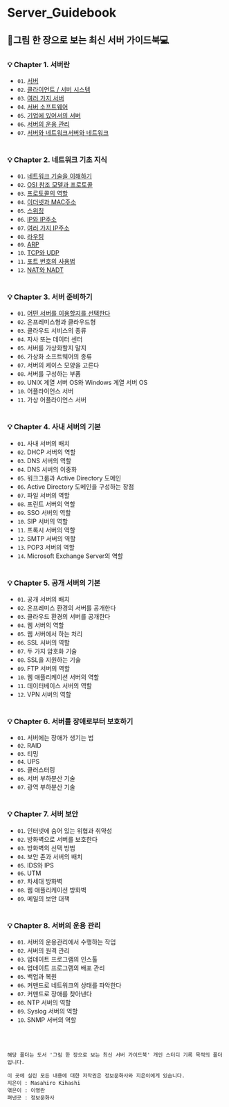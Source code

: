 # Server_Guidebook
## 🎨그림 한 장으로 보는 최신 서버 가이드북💻

### 💡 Chapter 1. 서버란
  * `01`. [서버](https://github.com/my-choe/Server_Guidebook/blob/main/Chapter%201.%20%EC%84%9C%EB%B2%84%EB%9E%80/01.%20%EC%84%9C%EB%B2%84.md)
  * `02`. [클라이언트 / 서버 시스템](https://github.com/my-choe/Server_Guidebook/blob/main/Chapter%201.%20%EC%84%9C%EB%B2%84%EB%9E%80/02.%20%ED%81%B4%EB%9D%BC%EC%9D%B4%EC%96%B8%ED%8A%B8-%EC%84%9C%EB%B2%84%20%EC%8B%9C%EC%8A%A4%ED%85%9C.md)
  * `03`. [여러 가지 서버](https://github.com/my-choe/Server_Guidebook/blob/main/Chapter%201.%20%EC%84%9C%EB%B2%84%EB%9E%80/03.%20%EC%97%AC%EB%9F%AC%20%EA%B0%80%EC%A7%80%20%EC%84%9C%EB%B2%84.md)
  * `04`. [서버 소프트웨어](https://github.com/my-choe/TIL/blob/main/ServerGuidebook/Chapter%201.%20%EC%84%9C%EB%B2%84%EB%9E%80/04.%20%EC%84%9C%EB%B2%84%20%EC%86%8C%ED%94%84%ED%8A%B8%EC%9B%A8%EC%96%B4.md)
  * `05`. [기업에 있어서의 서버](https://github.com/my-choe/TIL/blob/main/ServerGuidebook/Chapter%201.%20%EC%84%9C%EB%B2%84%EB%9E%80/05.%20%EA%B8%B0%EC%97%85%EC%97%90%20%EC%9E%88%EC%96%B4%EC%84%9C%EC%9D%98%20%EC%86%8C%ED%94%84%ED%8A%B8%EC%9B%A8%EC%96%B4.md)
  * `06`. [서버의 운용 관리](https://github.com/my-choe/TIL/blob/main/ServerGuidebook/Chapter%201.%20서버란/06.%20서버의%20운용%20관리.md)
  * `07`. [서버와 네트워크서버와 네트워크](https://github.com/my-choe/TIL/blob/main/ServerGuidebook/Chapter%201.%20서버란/07.%20서버와%20네트워크.md)
<br/><br/>

### 💡 Chapter 2. 네트워크 기초 지식
  * `01`. [네트워크 기술을 이해하기](https://github.com/my-choe/TIL/blob/main/ServerGuidebook/Chapter%202.%20%EB%84%A4%ED%8A%B8%EC%9B%8C%ED%81%AC%20%EA%B8%B0%EC%B4%88%20%EC%A7%80%EC%8B%9D/01.%20%EB%84%A4%ED%8A%B8%EC%9B%8C%ED%81%AC%20%EA%B8%B0%EC%88%A0%EC%9D%84%20%EC%9D%B4%ED%95%B4%ED%95%98%EA%B8%B0.md)
  * `02`. [OSI 참조 모델과 프로토콜](https://github.com/my-choe/TIL/blob/main/ServerGuidebook/Chapter%202.%20%EB%84%A4%ED%8A%B8%EC%9B%8C%ED%81%AC%20%EA%B8%B0%EC%B4%88%20%EC%A7%80%EC%8B%9D/02.%20OSI%20%EC%B0%B8%EC%A1%B0%20%EB%AA%A8%EB%8D%B8%EA%B3%BC%20%ED%94%84%EB%A1%9C%ED%86%A0%EC%BD%9C.md)
  * `03`. [프로토콜의 역할](https://github.com/my-choe/TIL/blob/main/ServerGuidebook/Chapter%202.%20%EB%84%A4%ED%8A%B8%EC%9B%8C%ED%81%AC%20%EA%B8%B0%EC%B4%88%20%EC%A7%80%EC%8B%9D/03.%20%ED%94%84%EB%A1%9C%ED%86%A0%EC%BD%9C%EC%9D%98%20%EC%97%AD%ED%95%A0.md)
  * `04`. [이더넷과 MAC주소](https://github.com/my-choe/TIL/blob/main/ServerGuidebook/Chapter%202.%20%EB%84%A4%ED%8A%B8%EC%9B%8C%ED%81%AC%20%EA%B8%B0%EC%B4%88%20%EC%A7%80%EC%8B%9D/04.%20%EC%9D%B4%EB%8D%94%EB%84%B7%EA%B3%BC%20MAC%20%EC%A3%BC%EC%86%8C.md)
  * `05`. [스위칭](https://github.com/my-choe/TIL/blob/main/ServerGuidebook/Chapter%202.%20%EB%84%A4%ED%8A%B8%EC%9B%8C%ED%81%AC%20%EA%B8%B0%EC%B4%88%20%EC%A7%80%EC%8B%9D/05.%20%EC%8A%A4%EC%9C%84%EC%B9%AD.md)
  * `06`. [IP와 IP주소](https://github.com/my-choe/TIL/blob/main/ServerGuidebook/Chapter%202.%20%EB%84%A4%ED%8A%B8%EC%9B%8C%ED%81%AC%20%EA%B8%B0%EC%B4%88%20%EC%A7%80%EC%8B%9D/06.%20IP%EC%99%80%20IP%EC%A3%BC%EC%86%8C.md)
  * `07`. [여러 가지 IP주소](https://github.com/my-choe/TIL/blob/main/ServerGuidebook/Chapter%202.%20%EB%84%A4%ED%8A%B8%EC%9B%8C%ED%81%AC%20%EA%B8%B0%EC%B4%88%20%EC%A7%80%EC%8B%9D/07.%20%EC%97%AC%EB%9F%AC%20%EA%B0%80%EC%A7%80%20IP%20%EC%A3%BC%EC%86%8C.md)
  * `08`. [라우팅](https://github.com/my-choe/TIL/blob/main/ServerGuidebook/Chapter%202.%20%EB%84%A4%ED%8A%B8%EC%9B%8C%ED%81%AC%20%EA%B8%B0%EC%B4%88%20%EC%A7%80%EC%8B%9D/08.%20%EB%9D%BC%EC%9A%B0%ED%8C%85.md)
  * `09`. [ARP](https://github.com/my-choe/TIL/blob/main/ServerGuidebook/Chapter%202.%20%EB%84%A4%ED%8A%B8%EC%9B%8C%ED%81%AC%20%EA%B8%B0%EC%B4%88%20%EC%A7%80%EC%8B%9D/09.%20ARP.md)
  * `10`. [TCP와 UDP](https://github.com/my-choe/TIL/blob/main/ServerGuidebook/Chapter%202.%20%EB%84%A4%ED%8A%B8%EC%9B%8C%ED%81%AC%20%EA%B8%B0%EC%B4%88%20%EC%A7%80%EC%8B%9D/10.%20TCP%EC%99%80%20UDP.md)
  * `11`. [포트 번호의 사용법](https://github.com/my-choe/TIL/blob/main/ServerGuidebook/Chapter%202.%20%EB%84%A4%ED%8A%B8%EC%9B%8C%ED%81%AC%20%EA%B8%B0%EC%B4%88%20%EC%A7%80%EC%8B%9D/11.%20%ED%8F%AC%ED%8A%B8%20%EB%B2%88%ED%98%B8%EC%9D%98%20%EC%82%AC%EC%9A%A9%EB%B2%95.md)
  * `12`. [NAT와 NADT](https://github.com/my-choe/TIL/blob/main/ServerGuidebook/Chapter%202.%20%EB%84%A4%ED%8A%B8%EC%9B%8C%ED%81%AC%20%EA%B8%B0%EC%B4%88%20%EC%A7%80%EC%8B%9D/12.%20NAT%EC%99%80%20NAPT.md)
<br/><br/>

### 💡 Chapter 3. 서버 준비하기
  * `01`. [어떤 서버를 이용할지를 선택한다](https://github.com/my-choe/TIL/blob/main/ServerGuidebook/Chapter%203.%20%EC%84%9C%EB%B2%84%20%EC%A4%80%EB%B9%84%ED%95%98%EA%B8%B0/01.%20%EC%96%B4%EB%96%A4%20%EC%84%9C%EB%B2%84%EB%A5%BC%20%EC%9D%B4%EC%9A%A9%ED%95%A0%EC%A7%80%20%EC%84%A0%ED%83%9D%ED%95%9C%EB%8B%A4.md)
  * `02`. 온프레미스형과 클라우드형
  * `03`. 클라우드 서비스의 종류
  * `04`. 자사 또는 데이터 센터
  * `05`. 서버를 가상화할지 말지
  * `06`. 가상화 소프트웨어의 종류
  * `07`. 서버의 케이스 모양을 고른다
  * `08`. 서버를 구성하는 부품
  * `09`. UNIX 계열 서버 OS와 Windows 계열 서버 OS
  * `10`. 어플라이언스 서버
  * `11`. 가상 어플라이언스 서버
<br/><br/>

### 💡 Chapter 4. 사내 서버의 기본
  * `01`. 사내 서버의 배치
  * `02`. DHCP 서버의 역할
  * `03`. DNS 서버의 역할
  * `04`. DNS 서버의 이중화
  * `05`. 워크그룹과 Active Directory 도메인
  * `06`. Active Directory 도메인을 구성하는 장점
  * `07`. 파일 서버의 역할
  * `08`. 프린트 서버의 역할
  * `09`. SSO 서버의 역할
  * `10`. SIP 서버의 역할
  * `11`. 프록시 서버의 역할
  * `12`. SMTP 서버의 역할
  * `13`. POP3 서버의 역할
  * `14`. Microsoft Exchange Server의 역할
<br/><br/>

### 💡 Chapter 5. 공개 서버의 기본
  * `01`. 공개 서버의 배치
  * `02`. 온프레미스 환경의 서버를 공개한다
  * `03`. 클라우드 환경의 서버를 공개한다
  * `04`. 웹 서버의 역할
  * `05`. 웹 서버에서 하는 처리
  * `06`. SSL 서버의 역할
  * `07`. 두 가지 암호화 기술
  * `08`. SSL을 지원하는 기술
  * `09`. FTP 서버의 역할
  * `10`. 웹 애플리케이션 서버의 역할
  * `11`. 데이터베이스 서버의 역할
  * `12`. VPN 서버의 역할
<br/><br/>

### 💡 Chapter 6. 서버를 장애로부터 보호하기
  * `01`. 서버에는 장애가 생기는 법
  * `02`. RAID
  * `03`. 티밍
  * `04`. UPS
  * `05`. 클러스터링
  * `06`. 서버 부하분산 기술
  * `07`. 광역 부하분산 기술
<br/><br/>

### 💡 Chapter 7. 서버 보안
  * `01`. 인터넷에 숨어 있는 위협과 취약성
  * `02`. 방화벽으로 서버를 보호한다
  * `03`. 방화벽의 선택 방법
  * `04`. 보안 존과 서버의 배치
  * `05`. IDS와 IPS
  * `06`. UTM
  * `07`. 차세대 방화벽
  * `08`. 웹 애플리케이션 방화벽
  * `09`. 메일의 보안 대책
<br/><br/>

### 💡 Chapter 8. 서버의 운용 관리
  * `01`. 서버의 운용관리에서 수행하는 작업
  * `02`. 서버의 원격 관리
  * `03`. 업데이트 프로그램의 인스톨
  * `04`. 업데이트 프로그램의 배포 관리
  * `05`. 백업과 복원
  * `06`. 커맨드로 네트워크의 상태를 파악한다
  * `07`. 커맨드로 장애를 찾아낸다
  * `08`. NTP 서버의 역할
  * `09`. Syslog 서버의 역할
  * `10`. SNMP 서버의 역할


<br/>
<br/>

```
해당 폴더는 도서 '그림 한 장으로 보는 최신 서버 가이드북' 개인 스터디 기록 목적의 폴더입니다.

이 곳에 실린 모든 내용에 대한 저작권은 정보문화사와 지은이에게 있습니다.
지은이 : Masahiro Kihashi
엮은이 : 이영란
펴낸곳 : 정보문화사
```
